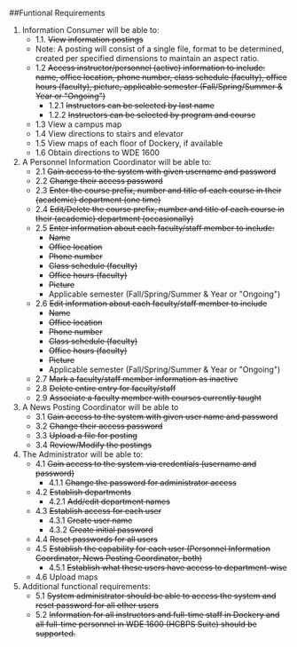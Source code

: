 ##Funtional Requirements

1. Information Consumer will be able to:
    * 1.1. <s>View information postings</s>
    * Note: A posting will consist of a single file, format to be determined, created per specified dimensions to maintain an aspect ratio.
    * 1.2 <s>Access instructor/personnel (active) information to include: name, office location, phone number, class schedule (faculty), office hours (faculty), picture, applicable semester (Fall/Spring/Summer &amp; Year or "Ongoing")</s>
        * 1.2.1 <s>Instructors can be selected by last name</s>
        * 1.2.2 <s>Instructors can be selected by program and course</s>
    * 1.3 View a campus map
    * 1.4 View directions to stairs and elevator
    * 1.5 View maps of each floor of Dockery, if available
    * 1.6 Obtain directions to WDE 1600
2. A Personnel Information Coordinator will be able to:
    * 2.1 <s>Gain access to the system with given username and password</s>
    * 2.2 <s>Change their access password</s>
    * 2.3 <s>Enter the course prefix, number and title of each course in their (academic) department (one time)</s>
    * 2.4 <s>Edit/Delete the course prefix, number and title of each course in their (academic) department (occasionally)</s>
    * 2.5 <s>Enter information about each faculty/staff member to include: </s>
        * <s>Name</s>
        * <s>Office location</s>
        * <s>Phone number</s>
        * <s>Class schedule (faculty)</s>
        * <s>Office hours (faculty)</s>
        * <s>Picture</s>
        * Applicable semester (Fall/Spring/Summer & Year or "Ongoing")
    * 2.6 <s>Edit information about each faculty/staff member to include </s>
        * <s>Name</s>
        * <s>Office location</s>
        * <s>Phone number</s>
        * <s>Class schedule (faculty)</s>
        * <s>Office hours (faculty)</s>
        * <s>Picture</s>
        * Applicable semester (Fall/Spring/Summer & Year or "Ongoing")
    * 2.7 <s>Mark a faculty/staff member information as inactive</s>
    * 2.8 <s>Delete entire entry for faculty/staff</s>
    * 2.9 <s>Associate a faculty member with courses currently taught</s>
3. A News Posting Coordinator will be able to
    * 3.1 <s>Gain access to the system with given user name and password</s>
    * 3.2 <s>Change their access password</s>
    * 3.3 <s>Upload a file for posting</s>
    * 3.4 <s>Review/Modify the postings</s>
4. The Administrator will be able to:
    * 4.1 <s>Gain access to the system via credentials (username and password)</s>
        * 4.1.1 <s>Change the password for administrator access</s>
    * 4.2 <s>Establish departments</s>
        * 4.2.1 <s>Add/edit department names</s>
    * 4.3 <s>Establish access for each user</s>
        * 4.3.1 <s>Create user name</s>
        * 4.3.2 <s>Create initial password</s>
    * 4.4 <s>Reset passwords for all users</s>
    * 4.5 <s>Establish the capability for each user (Personnel Information Coordinator, News Posting Coordinator, both)</s>
        * 4.5.1 <s>Establish what these users have access to department-wise</s>
    * 4.6 Upload maps
5. Additional functional requirements:
    * 5.1 <s>System administrator should be able to access the system and reset password for all other users</s>
    * 5.2 <s>Information for all instructors and full-time staff in Dockery and all full-time personnel in WDE 1600 (HCBPS Suite) should be supported.</s>